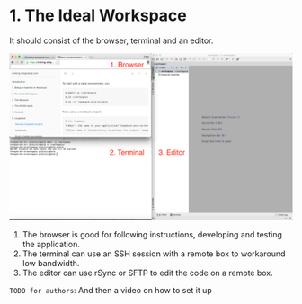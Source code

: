# 1. The Ideal Workspace

It should consist of the browser, terminal and an editor.

![](../.gitbook/assets/screen-shot-2017-01-16-at-8.13.43-pm-2.png)

1. The browser is good for following instructions, developing and testing the application.
2. The terminal can use an SSH session with a remote box to workaround low bandwidth.
3. The editor can use rSync or SFTP to edit the code on a remote box.

`TODO for authors`: And then a video on how to set it up

